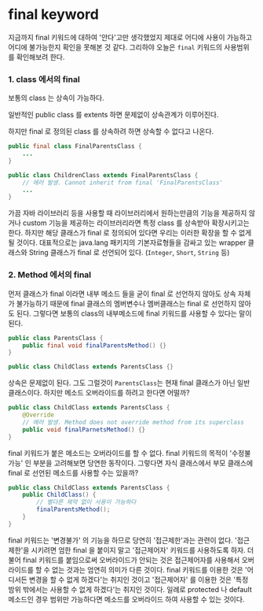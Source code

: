 # final keyword 
지금까지 final 키워드에 대하여 '안다'고만 생각했었지 제대로 어디에 사용이 가능하고 어디에 불가능한지 확인을 못해본 것 같다. 그리하야 오늘은 `final` 키워드의 사용범위를 확인해보려 한다.
### 1. class 에서의 final
보통의 class 는 상속이 가능하다.

일반적인 public class 를 extents 하면 문제없이 상속관계가 이루어진다.

하지만 final 로 정의된 class 를 상속하려 하면 상속할 수 없다고 나온다.
```java
public final class FinalParentsClass {
    ...
}
```
```java
public class ChildrenClass extends FinalParentsClass { 
    // 에러 발생. Cannot inherit from final 'FinalParentsClass'
    ...
}
```
가끔 자바 라이브러리 등을 사용할 때 라이브러리에서 원하는만큼의 기능을 제공하지 않거나 custom 기능을 제공하는 라이브러리라면 특정 class 를 상속받아 확장시키고는 한다. 하지만 해당 클래스가 final 로 정의되어 있다면 우리는 이러한 확장을 할 수 없게 될 것이다. 대표적으로는 java.lang 패키지의 기본자료형들을 감싸고 있는 wrapper 클래스와 String 클래스가 final 로 선언되어 있다. (`Integer`, `Short`, `String` 등)
### 2. Method 에서의 final
먼저 클래스가 final 이라면 내부 메소드 들을 굳이 final 로 선언하지 않아도 상속 자체가 불가능하기 때문에 final 클래스의 멤버변수나 멤버클래스는 final 로 선언하지 않아도 된다. 그렇다면 보통의 class의 내부메소드에 final 키워드를 사용할 수 있다는 말이 된다.
```java
public class ParentsClass {
    public final void finalParentsMethod() {}
}
```
```java
public class ChildClass extends ParentsClass {}
```
상속은 문제없이 된다. 그도 그럴것이 `ParentsClass`는 현재 final 클래스가 아닌 일반 클래스이다.
하지만 메소드 오버라이드를 하려고 한다면 어떨까?
```java
public class ChildClass extends ParentsClass {
    @Override
    // 에러 발생. Method does not override method from its superclass
    public void finalParnetsMethod() {}
}
```

final 키워드가 붙은 메소드는 오버라이드를 할 수 없다. final 키워드의 목적이 '수정불가능' 인 부분을 고려해보면 당연한 동작이다. 그렇다면 자식 클래스에서 부모 클래스에 final 로 선언된 메소드를 사용할 수는 있을까?
```java
public class ChildClass extends ParentsClass {
    public ChildClass() {
        // 별다른 제약 없이 사용이 가능하다
        finalParentsMethod();
    }
}
```
final 키워드는 '변경불가' 의 기능을 하므로 당연히 '접근제한'과는 관련이 없다. '접근제한'을 시키려면 엄한 final 을 붙이지 말고 '접근제어자' 키워드를 사용하도록 하자. 더불어 final 키워드를 붙임으로써 오버라이드가 안되는 것은  접근제어자를 사용해서 오버라이드를 할 수 없는 것과는 엄연히 의미가 다른 것이다. final 키워드를 이용한 것은 '어디서든 변경을 할 수 없게 하겠다'는 취지인 것이고 '접근제어자' 를 이용한 것은 '특정 밤위 밖에서는 사용할 수 없게 하겠다'는 취지인 것이다. 일례로 protected 나 default 메소드인 경우 범위만 가능하다면 메소드를 오버라이드 하여 사용할 수 있는 것이다.